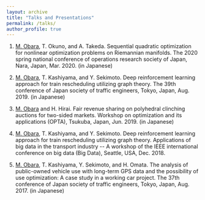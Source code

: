 ```yaml
---
layout: archive
title: "Talks and Presentations"
permalink: /talks/
author_profile: true
---
```


1. <ins>M. Obara</ins>, T. Okuno, and A. Takeda. Sequential quadratic optimization for nonlinear optimization problems on Riemannian manifolds. The 2020 spring national conference of operations research society of Japan, Nara, Japan, Mar. 2020. (in Japanese)

1. <ins>M. Obara</ins>, T. Kashiyama, and Y. Sekimoto. Deep reinforcement learning approach for train rescheduling utilizing graph theory. The 39th conference of Japan society of traffic engineers, Tokyo, Japan, Aug. 2019. (in Japanese)

1. <ins>M. Obara</ins> and H. Hirai. Fair revenue sharing on polyhedral clinching auctions for two-sided markets. Workshop on optimization and its applications (OPTA), Tsukuba, Japan, Jun. 2019. (in Japanese)

1. <ins>M. Obara</ins>, T. Kashiyama, and Y. Sekimoto. Deep reinforcement learning approach for train rescheduling utilizing graph theory. Applications of big data in the transport industry -- A workshop of the IEEE international conference on big data (Big Data), Seattle, USA, Dec. 2018.

1. <ins>M. Obara</ins>, T. Kashiyama, Y. Sekimoto, and H. Omata. The analysis of public-owned vehicle use with long-term GPS data and the possibility of use optimization: A case study in a working car project. The 37th conference of Japan society of traffic engineers, Tokyo, Japan, Aug. 2017. (in Japanese)
